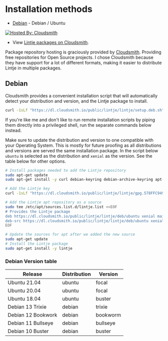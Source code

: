 # Installation methods

- [Debian](#debian) - Debian / Ubuntu

[![Hosted By: Cloudsmith](https://img.shields.io/badge/OSS%20hosting%20by-cloudsmith-blue?logo=cloudsmith&style=flat-square)][Cloudsmith]

- View [Lintje packages on Cloudsmith](https://cloudsmith.io/~lintje/repos/lintje/).

Package repository hosting is graciously provided by [Cloudsmith][Cloudsmith].
Providing free repositories for Open Source projects. I chose Cloudsmith
because they have support for a lot of different formats, making it easier to
distribute Lintje in multiple packages.

## Debian

Cloudsmith provides a convenient installation script that will automatically
detect your distribution and version, and the Lintje package to install.

```sh
curl -1sLf "https://dl.cloudsmith.io/public/lintje/lintje/setup.deb.sh" | sudo -E bash
```

If you're like me and don't like to run remote installation scripts by piping
them directly into a privileged shell, run the separate commands below instead.

Make sure to update the distribution and version to one compatible with your
Operating System. This is mostly for future proofing as all distributions and
versions are served the same installation package. In the script below `ubuntu`
is selected as the distribution and `xenial` as the version. See the table
below for other options.

```sh
# Install packages needed to add the Lintje repository
sudo apt-get update
sudo apt-get install -y curl debian-keyring debian-archive-keyring apt-transport-https

# Add the Lintje key
curl -1sLf "https://dl.cloudsmith.io/public/lintje/lintje/gpg.578FFC9491B9D2DD.key" | sudo apt-key add -

# Add the Lintje apt repository as a source
sudo tee /etc/apt/sources.list.d/lintje.list <<EOF
# Provides the Lintje package
deb https://dl.cloudsmith.io/public/lintje/lintje/deb/ubuntu xenial main
deb-src https://dl.cloudsmith.io/public/lintje/lintje/deb/ubuntu xenial main
EOF

# Update the sources for apt after we added the new source
sudo apt-get update
# Install the Lintje package
sudo apt-get install -y lintje
```

### Debian Version table

| Release | Distribution | Version |
| --- | --- | --- |
| Ubuntu 21.04 | ubuntu | focal |
| Ubuntu 20.04 | ubuntu | focal |
| Ubuntu 18.04 | ubuntu | buster |
| Debian 13 Trixie | debian | trixie |
| Debian 12 Bookwork | debian | bookworm |
| Debian 11 Bullseye | debian | bullseye |
| Debian 10 Buster | debian | buster |

[Cloudsmith]: https://cloudsmith.com
